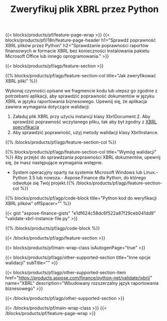 ﻿---
title: Zweryfikuj plik XBRL przez Python
description: Przykładowy kod do weryfikacji pliku XBRL. Użyj API przykładowego kodu, aby sprawdzić poprawność XBRL plików wsadowych w aplikacjach opartych na Python. 
url: /pl/python-net/validate/xbrl/
family: finance
platformtag: python
feature: validate
informat: XBRL
outformat: 
otherformats: 
---
{{< blocks/products/pf/feature-page-wrap >}}
{{< blocks/products/pf/i18n/feature-page-header h1="Sprawdź poprawność XBRL plików przez Python" h2="Sprawdzanie poprawności raportów finansowych w formacie XBRL bez konieczności instalowania pakietu Microsoft Office lub innego oprogramowania." >}}

{{< blocks/products/pf/agp/feature-section >}}

{{% blocks/products/pf/agp/feature-section-col title="Jak zweryfikować XBRL pliki" %}}

Wykonaj czynności opisane we fragmencie kodu lub ulepsz go zgodnie z potrzebami aplikacji, aby sprawdzić poprawność dokumentów w języku XBRL w języku raportowania biznesowego. Upewnij się, że aplikacja zawiera wymagania dotyczące walidacji.

1. Załaduj plik XBRL przy użyciu instancji klasy XbrlDocument.2. Aby sprawdzić poprawność wczytanego pliku, tak aby był zgodny z [XBRL specyfikacja](http://www.xbrl.org/specification/inlinexbrl-part1/rec-2013-11-18/inlinexbrl-part1-rec-2013-11-18.html)
3. Aby sprawdzić poprawność, użyj metody walidacji klasy XbrlInstance.

{{% /blocks/products/pf/agp/feature-section-col %}}

{{% blocks/products/pf/agp/feature-section-col title="Wymóg walidacji" %}}
Aby przejść do sprawdzania poprawności XBRL dokumentów, upewnij się, że masz następujące wymagania wstępne. 
- System operacyjny oparty na systemie Microsoft Windows lub Linux.- Python 3.5 lub nowsza.- Aspose.Finance dla Python, do którego odwołuje się Twój projekt.{{% /blocks/products/pf/agp/feature-section-col %}}

{{% blocks/products/pf/agp/code-block title="Python kod do weryfikacji XBRL plików" offSpacer="" %}}

{{< gist "aspose-finance-gists" "e1df624c58dc6f522a87f29ceb041dd9" "validate-xbrl-instance-file.py" >}}

{{% /blocks/products/pf/agp/code-block %}}

{{< /blocks/products/pf/agp/feature-section >}}

{{< blocks/products/pf/main-wrap-class isAutogenPage="true" >}}

{{< blocks/products/pf/agp/other-supported-section title="Inne opcje walidacji" subTitle="" >}}

{{< blocks/products/pf/agp/other-supported-section-item href="https://products.aspose.com/finance/python-net/validate/ixbrl/" name="XBRL" description="Wbudowany rozszerzalny język raportowania biznesowego" >}}

{{< /blocks/products/pf/agp/other-supported-section >}}

{{< /blocks/products/pf/main-wrap-class >}}
{{< /blocks/products/pf/feature-page-wrap >}}